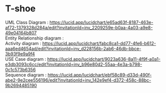 # T-shoe

UML Class Diagram : https://lucid.app/lucidchart/e65ad63f-8187-463e-af72-1379328d284a/edit?invitationId=inv_2209259e-b0aa-4a03-a9e8-49e04164b807
<br>
Entity Relationship diagram : 
<br>
Activity diagram : https://lucid.app/lucidchart/fabc8ca1-dd77-4fe6-b612-aaa6ed4654ad/edit?invitationId=inv_d228156b-2ab6-46db-bbce-3b93f9e9a9f4
<br>
USE Case diagram : https://lucid.app/lucidchart/9023a636-8a11-4f9f-a0a1-e3db3093c6cc/edit?invitationId=inv_b96e80d2-55aa-4e3a-b798-0c1c573b6356
<br>
Sequence diagram : https://lucid.app/lucidchart/ebf58c89-d33d-490f-abe2-9e2cee556196/edit?invitationId=inv_142e9ef4-d372-458c-88bc-9b2694485190
